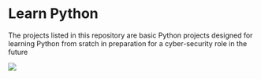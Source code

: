 # Learn Python
The projects listed in this repository are basic Python projects designed for learning Python from sratch in preparation for a cyber-security role in the future

<img src="https://github.com/ComplexSec/learn-python/blob/master/images/python.png">

